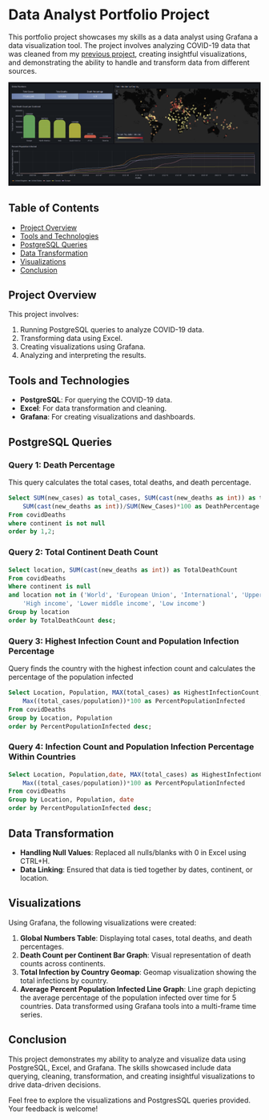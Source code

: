# Data Analyst Portfolio Project

This portfolio project showcases my skills as a data analyst using Grafana a data visualization tool. The project involves analyzing 
COVID-19 data that was cleaned from my [previous project](https://github.com/Half4376/COVID-Data-Exploration-Project),
creating insightful visualizations, and demonstrating the ability to handle and transform data from different sources.

![COVID Dashboard](Images/COVID%20Dashboard.png)

## Table of Contents
- [Project Overview](#project-overview)
- [Tools and Technologies](#tools-and-technologies)
- [PostgreSQL Queries](#PostgreSQL-queries)
- [Data Transformation](#data-transformation)
- [Visualizations](#visualizations)
- [Conclusion](#conclusion)

## Project Overview

This project involves:
1. Running PostgreSQL queries to analyze COVID-19 data.
2. Transforming data using Excel.
3. Creating visualizations using Grafana.
4. Analyzing and interpreting the results.

## Tools and Technologies

- **PostgreSQL**: For querying the COVID-19 data.
- **Excel**: For data transformation and cleaning.
- **Grafana**: For creating visualizations and dashboards.

## PostgreSQL Queries

### Query 1: Death Percentage
This query calculates the total cases, total deaths, and death percentage.

```sql
Select SUM(new_cases) as total_cases, SUM(cast(new_deaths as int)) as total_deaths, 
	SUM(cast(new_deaths as int))/SUM(New_Cases)*100 as DeathPercentage
From covidDeaths
where continent is not null 
order by 1,2;
```
### Query 2: Total Continent Death Count
```sql
Select location, SUM(cast(new_deaths as int)) as TotalDeathCount
From covidDeaths
Where continent is null 
and location not in ('World', 'European Union', 'International', 'Upper middle income',
	'High income', 'Lower middle income', 'Low income')
Group by location
order by TotalDeathCount desc;
```

### Query 3: Highest Infection Count and Population Infection Percentage
Query finds the country with the highest infection count and calculates the percentage of the population infected
```sql
Select Location, Population, MAX(total_cases) as HighestInfectionCount,  
	Max((total_cases/population))*100 as PercentPopulationInfected
From covidDeaths
Group by Location, Population
order by PercentPopulationInfected desc;
```

### Query 4: Infection Count and Population Infection Percentage Within Countries
```sql
Select Location, Population,date, MAX(total_cases) as HighestInfectionCount,  
	Max((total_cases/population))*100 as PercentPopulationInfected
From covidDeaths
Group by Location, Population, date
order by PercentPopulationInfected desc;
```

## Data Transformation
- **Handling Null Values**: Replaced all nulls/blanks with 0 in Excel using CTRL+H.
- **Data Linking**: Ensured that data is tied together by dates, continent, or location.

## Visualizations

Using Grafana, the following visualizations were created:

1. **Global Numbers Table**: Displaying total cases, total deaths, and death percentages.
2. **Death Count per Continent Bar Graph**: Visual representation of death counts across continents.
3. **Total Infection by Country Geomap**: Geomap visualization showing the total infections by country.
4. **Average Percent Population Infected Line Graph**: Line graph depicting the average percentage of the population
   infected over time for 5 countries. Data transformed using Grafana tools into a multi-frame time series.

## Conclusion
This project demonstrates my ability to analyze and visualize data using PostgreSQL, Excel, and Grafana. The skills showcased include data querying, 
cleaning, transformation, and creating insightful visualizations to drive data-driven decisions.

Feel free to explore the visualizations and PostgresSQL queries provided. Your feedback is welcome!
